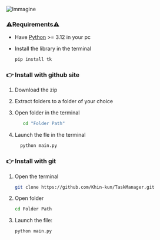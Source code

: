 ![Immagine](https://cdn.discordapp.com/attachments/827108551117635605/1224408048450404545/image.png?ex=661d61db&is=660aecdb&hm=afa1063352316d3985a89f5c5ae49562f61266d29f1fbc2fe94bcdf69c386f5a&)
### ⚠️Requirements⚠️ <br>
  - Have [Python](https://www.python.org/downloads/) >= 3.12 in your pc
  - Install the library in the terminal
    
     ```bash
    pip install tk
    ```

### 👉 Install with github site
1. Download the zip
2. Extract folders to a folder of your choice
3. Open folder in the terminal
   
   ```bash
      cd "Folder Path"
    ```
4. Launch the fle in the terminal
   
    ```bash 
      python main.py
     ```

### 👉 Install with git

1. Open the terminal
    ```bash
    git clone https://github.com/Khin-kun/TaskManager.git
    ```

3. Open folder
    ```bash
   cd Folder Path
     ```

5. Launch the file:
    ```bash
   python main.py
    ```
